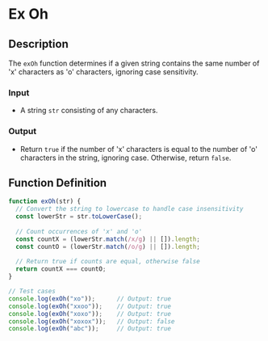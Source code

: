 # Ex Oh

## Description

The `exOh` function determines if a given string contains the same number of 'x' characters as 'o' characters, ignoring case sensitivity.

### Input

- A string `str` consisting of any characters.

### Output

- Return `true` if the number of 'x' characters is equal to the number of 'o' characters in the string, ignoring case. Otherwise, return `false`.

## Function Definition

```javascript
function exOh(str) {
  // Convert the string to lowercase to handle case insensitivity
  const lowerStr = str.toLowerCase();
  
  // Count occurrences of 'x' and 'o'
  const countX = (lowerStr.match(/x/g) || []).length;
  const countO = (lowerStr.match(/o/g) || []).length;
  
  // Return true if counts are equal, otherwise false
  return countX === countO;
}

// Test cases
console.log(exOh("xo"));      // Output: true
console.log(exOh("xxoo"));    // Output: true
console.log(exOh("xoxo"));    // Output: true
console.log(exOh("xoxox"));   // Output: false
console.log(exOh("abc"));     // Output: true
```